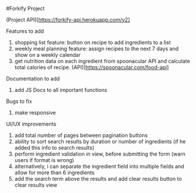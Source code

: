 #Forkify Project

(Project API)[https://forkify-api.herokuapp.com/v2]

Features to add

1. shopping list feature: button on recipe to add ingredients to a list
2. weekly meal planning feature: assign recipes to the next 7 days and show on a weekly calendar
3. get nutrition data on each ingredient from spoonacular API and calculate total calories of recipe. (API)[https://spoonacular.com/food-api]

Documentation to add

1. add JS Docs to all important functions

Bugs to fix

1. make responsive

UI/UX improvements

1. add total number of pages between pagination buttons
2. ability to sort search results by duration or number of ingredients (if he added this info to search results)
3. perform ingredient validation in view, before submitting the form (warn users if format is wrong)
4. alternatively, i can separate the ingredient field into multiple fields and allow for more than 6 ingredients
5. add the search term above the results and add clear results button to clear results view
